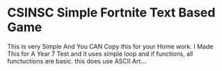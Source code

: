 # CSINSC Simple Fortnite Text Based Game
This Is very Simple And You CAN Copy this for your Home work.
I Made This for A Year 7 Test and it uses simple loop and if functions, all functuctions are basic.
this does use ASCII Art...
